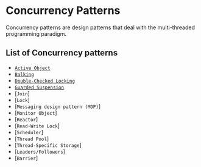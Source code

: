 Concurrency Patterns
====================

Concurrency patterns are design patterns that deal with the multi-threaded programming paradigm.

List of Concurrency patterns
----------------------------

* [`Active Object`](activeobject#active-object-pattern)
* [`Balking`](balking#balking-pattern)
* [`Double-Checked Locking`](doublecheckedlocking#double-checked-locking-pattern)
* [`Guarded Suspension`](guardedsuspension#guarded-suspension-pattern)
* [`Join`]
* [`Lock`]
* [`Messaging design pattern (MDP)`]
* [`Monitor Object`]
* [`Reactor`]
* [`Read-Write Lock`]
* [`Scheduler`]
* [`Thread Pool`]
* [`Thread-Specific Storage`]
* [`Leaders/Followers`]
* [`Barrier`]